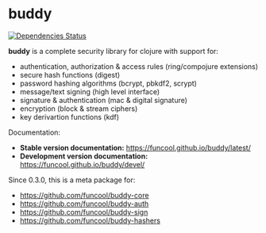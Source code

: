 # buddy

[![Dependencies Status](http://jarkeeper.com/funcool/buddy/status.svg)](http://jarkeeper.com/funcool/buddy)

**buddy** is a complete security library for clojure with support for:

- authentication, authorization & access rules (ring/compojure extensions)
- secure hash functions (digest)
- password hashing algorithms (bcrypt, pbkdf2, scrypt)
- message/text signing (high level interface)
- signature & authentication (mac & digital signature)
- encryption (block & stream ciphers)
- key derivartion functions (kdf)

Documentation:

- **Stable version documentation:** https://funcool.github.io/buddy/latest/
- **Development version documentation:** https://funcool.github.io/buddy/devel/


Since 0.3.0, this is a meta package for:

- https://github.com/funcool/buddy-core
- https://github.com/funcool/buddy-auth
- https://github.com/funcool/buddy-sign
- https://github.com/funcool/buddy-hashers
